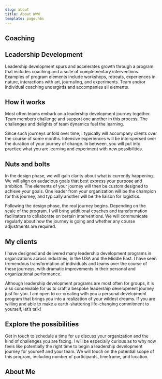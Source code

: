 ```yaml
---
slug: about
title: About WWW
template: page.hbs
---
```

<h2>Coaching</h2>

<h2></h2>



<h2>Leadership Development</h2>
<p>Leadership development spurs and accelerates growth through a program that includes coaching and a suite of complementary interventions. Examples of program elements include workshops, retreats, experiences in nature, interactions with art, journaling, and experiments. Team and/or individual coaching undergirds and accompanies all elements.</p>
<h2>How it works</h2>
<p>Most often teams embark on a leadership development journey together. Team members challenge and support one another in this process. The challenges and delights of team dynamics fuel the learning. </p>
<p>Since such journeys unfold over time, I typically will accompany clients over the course of some months. Intensive experiences will be interspersed over the duration of your journey of change. In between, you will put into practice what you are learning and experiment with new possibilities. </p>
<h2>Nuts and bolts</h2>
<p>In the design phase, we will gain clarity about what is currently happening. We will align on audacious goals that best express your purpose and ambition. The elements of your journey will then be custom designed to achieve your goals. One leader from your organization will be the champion for this journey, and typically another will be the liaison for logistics. </p>
<p>Following the design phase, the real journey begins. Depending on the scale of the program, I will bring additional coaches and transformation facilitators to collaborate on certain interventions. We will communicate regularly about how the journey is going and whether any course adjustments are required. </p>
<h2>My clients</h2>
<p>I have designed and delivered many leadership development programs in organizations across industries, in the USA and the Middle East. I have seen tremendous transformation of individuals and teams over the course of these journeys, with dramatic improvements in their personal and organizational performance. </p>
<p>Although leadership development programs are most often for groups, it is also conceivable for us to craft a bespoke leadership development journey just for you. I am open to co-creating with you a personal development program that brings you into a realization of your wildest dreams. If you are willing and able to make a earth-shattering life-changing commitment to yourself, let’s talk!</p>
<h2>Explore the possibilities</h2>
<p>Get in touch to schedule a time for us discuss your organization and the kind of challenges you are facing. I will be especially curious as to why now feels like potentially the right time to begin a leadership development journey for yourself and your team. We will touch on the potential scope of this program, including number of participants, timeframe, and location.</p>
<h2>About Me</h2>
